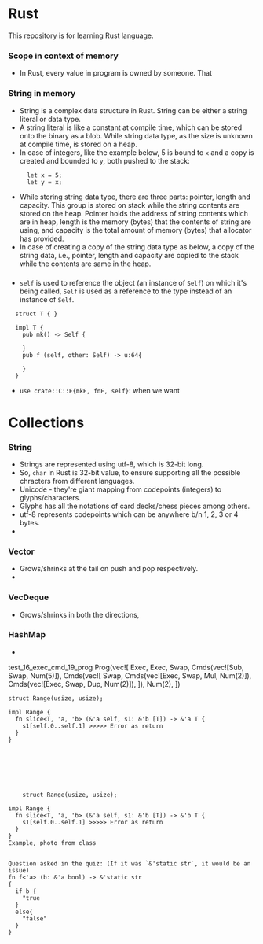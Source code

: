 # Rust
This repository is for learning Rust language.

### Scope in context of memory
- In Rust, every value in program is owned by someone. That 
### String in memory
- String is a complex data structure in Rust. String can be either a string literal or data type.
- A string literal is like a constant at compile time, which can be stored onto the binary as a blob. While string data type, as the size is unknown at compile time, is stored on a heap.
- In case of integers, like the example below, 5 is bound to `x` and a copy is created and bounded to `y`, both pushed to the stack:
  ```
    let x = 5;
    let y = x;
  ```
- While storing string data type, there are three parts: pointer, length and capacity. This group is stored on stack while the string contents are stored on the heap. Pointer holds the address of string contents which are in heap, length is the memory (bytes) that the contents of string are using, and capacity is the total amount of memory (bytes) that allocator has provided.
- In case of creating a copy of the string data type as below, a copy of the string data, i.e., pointer, length and capacity are copied to the stack while the contents are same in the heap.

###

- `self` is used to reference the object (an instance of `Self`) on which it's being called, `Self` is used as a reference to the type instead of an instance of `Self`.
```
  struct T { }

  impl T {
    pub mk() -> Self {

    }
    pub f (self, other: Self) -> u:64{

    }
  }
```

- `use crate::C::E{mkE, fnE, self}`: when we want 

# Collections
### String
- Strings are represented using utf-8, which is 32-bit long.
- So, `char` in Rust is 32-bit value, to ensure supporting all the possible chracters from different languages.
- Unicode - they're giant mapping from codepoints (integers) to glyphs/characters.
- Glyphs has all the notations of card decks/chess pieces among others.
- utf-8 represents codepoints which can be anywhere b/n 1, 2, 3 or 4 bytes.
- 

### Vector
- Grows/shrinks at the tail on push and pop respectively.
- 
### VecDeque
- Grows/shrinks in both the directions, 

### HashMap
- 
test_16_exec_cmd_19_prog
    Prog(vec![
        Exec,
        Exec,
        Swap,
        Cmds(vec![Sub, Swap, Num(5)]),
        Cmds(vec![
            Swap,
            Cmds(vec![Exec, Swap, Mul, Num(2)]),
            Cmds(vec![Exec, Swap, Dup, Num(2)]),
        ]),
        Num(2),
    ])


    struct Range(usize, usize);

    impl Range {
      fn slice<T, 'a, 'b> (&'a self, s1: &'b [T]) -> &'a T {
        s1[self.0..self.1] >>>>> Error as return 
      }
    }







        struct Range(usize, usize);

    impl Range {
      fn slice<T, 'a, 'b> (&'a self, s1: &'b [T]) -> &'b T {
        s1[self.0..self.1] >>>>> Error as return 
      }
    }
    Example, photo from class
    

    Question asked in the quiz: (If it was `&'static str`, it would be an issue)
    fn f<'a> (b: &'a bool) -> &'static str
    {
      if b {
        "true
      }
      else{
        "false"
      }
    }



